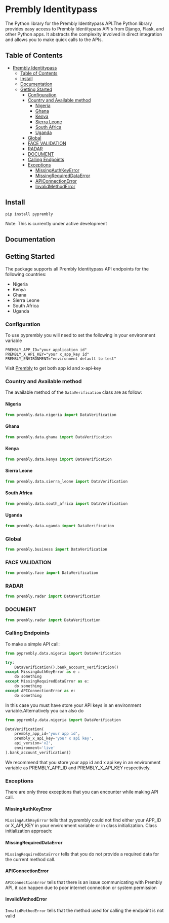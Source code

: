 # Prembly Identitypass 

The Python library for the Prembly Identitypass API.The Python library provides easy access to Prembly Identitypass API's from Django, Flask, and other Python apps. It abstracts the complexity involved in direct integration and allows you to make quick calls to the APIs.


## Table of Contents

- [Prembly Identitypass](#prembly-identitypass)
  - [Table of Contents](#table-of-contents)
  - [Install](#install)
  - [Documentation](#documentation)
  - [Getting Started](#getting-started)
    - [Configuration](#configuration)
    - [Country and Available method](#country-and-available-method)
      - [Nigeria](#nigeria)
      - [Ghana](#ghana)
      - [Kenya](#kenya)
      - [Sierra Leone](#sierra-leone)
      - [South Africa](#south-africa)
      - [Uganda](#uganda)
    - [Global](#global)
    - [FACE VALIDATION](#face-validation)
    - [RADAR](#radar)
    - [DOCUMENT](#document)
    - [Calling Endpoints](#calling-endpoints)
    - [Exceptions](#exceptions)
      - [MissingAuthKeyError](#missingauthkeyerror)
      - [MissingRequiredDataError](#missingrequireddataerror)
      - [APIConnectionError](#apiconnectionerror)
      - [InvalidMethodError](#invalidmethoderror)

## Install

```console
pip install pyprembly
```
Note: This is currently under active development

## Documentation
## Getting Started

The package supports all Prembly Identitypass API endpoints for the following countries:
- Nigeria
- Kenya
- Ghana
- Sierra Leone
- South Africa
- Uganda

### Configuration

To use pyprembly you will need to set the following in your environment variable

```console
PREMBLY_APP_ID="your application id"
PREMBLY_X_API_KEY="your x_app_key id"
PREMBLY_ENVIRONMENT="environment default to test"
```

Visit [Prembly](https://prembly.com/) to get both app id and x-api-key

### Country and Available method 
The available method of the `DataVerification` class are as follow:
#### Nigeria 


```python
from prembly.data.nigeria import DataVerification
``` 
#### Ghana 
```python
from prembly.data.ghana import DataVerification
``` 
#### Kenya 
```python
from prembly.data.kenya import DataVerification

``` 

#### Sierra Leone 
```python
from prembly.data.sierra_leone import DataVerification
``` 

#### South Africa 
```python
from prembly.data.south_africa import DataVerification
``` 
#### Uganda 
```python
from prembly.data.uganda import DataVerification
``` 
### Global 
```python
from prembly.business import DataVerification
``` 

### FACE VALIDATION 
```python
from prembly.face import DataVerification
```
### RADAR
```python
from prembly.radar import DataVerification
``` 


### DOCUMENT
```python
from prembly.radar import DataVerification
``` 

### Calling Endpoints
To make a simple API call:

```python
from pyprembly.data.nigeria import DataVerification

try:
    DataVerification().bank_account_verification()
except MissingAuthKeyError as e :
    do something
except MissingRequiredDataError as e:
    do something
except APIConnectionError as e:
    do something
``` 
In this case you must have store your API keys in an environment variable.Alternatively you can also do

```python
from pyprembly.data.nigeria import DataVerification

DataVerification(
    prembly_app_id='your app id',
    prembly_x_api_key='your x api key',
    api_version='v2',
    environment='live'
).bank_account_verification()
``` 
We recommend that you store your app id and x api key in an environment variable as PREMBLY_APP_ID and PREMBLY_X_API_KEY respectively. 
### Exceptions
There are only three exceptions that you can encounter while making API call. 

#### MissingAuthKeyError
`MissingAuthKeyError` tells that pyprembly could not find either your APP_ID or X_API_KEY in your environment variable or in class initialization. Class initialization approach:

#### MissingRequiredDataError
`MissingRequiredDataError` tells that you do not provide a required data for the current method call.
#### APIConnectionError
`APIConnectionError` tells that there is an issue communicating with Prembly API, it can happen due to poor internet connection or system permission

#### InvalidMethodError
`InvalidMethodError` tells that the method used for  calling the endpoint is not valid



